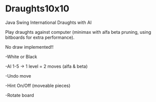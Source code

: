 # Draughts10x10
Java Swing International Draughts with AI

Play draughts against computer (minimax with alfa beta pruning, using bitboards for extra performance).

No draw implemented!!

-White or Black

-AI 1-5 -> 1 level = 2 moves (alfa & beta)

-Undo move

-Hint On/Off (moveable pieces)

-Rotate board
